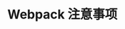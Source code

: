 <!--
 * @Description: Webpack 中不易察觉的问题
 * @Author: F-Stone
 * @Date: 2021-12-02 10:50:31
 * @LastEditTime: 2021-12-02 11:15:57
 * @LastEditors: F-Stone
-->

# Webpack 注意事项
